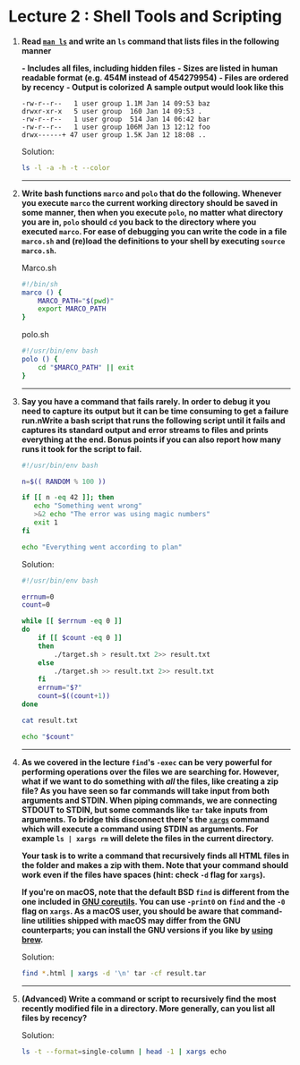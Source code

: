 # Lecture 2 : Shell Tools and Scripting
  
1. **Read [`man ls`](https://www.man7.org/linux/man-pages/man1/ls.1.html) and write an `ls` command that lists files in the following manner**
  
    **- Includes all files, including hidden files**
    **- Sizes are listed in human readable format (e.g. 454M instead of 454279954)**
    **- Files are ordered by recency**
    **- Output is colorized**
    **A sample output would look like this**
  
    ```
    -rw-r--r--   1 user group 1.1M Jan 14 09:53 baz
    drwxr-xr-x   5 user group  160 Jan 14 09:53 .
    -rw-r--r--   1 user group  514 Jan 14 06:42 bar
    -rw-r--r--   1 user group 106M Jan 13 12:12 foo
    drwx------+ 47 user group 1.5K Jan 12 18:08 ..
    ```
  
    Solution:
    ```bash
    ls -l -a -h -t --color
    ```
  
    ---
2. **Write bash functions  `marco` and `polo` that do the following. Whenever you execute `marco` the current working directory should be saved in some manner, then when you execute `polo`, no matter what directory you are in, `polo` should `cd` you back to the directory where you executed `marco`. For ease of debugging you can write the code in a file `marco.sh` and (re)load the definitions to your shell by executing `source marco.sh`.**
  
    Marco.sh
    ```bash
    #!/bin/sh
    marco () {
        MARCO_PATH="$(pwd)"
        export MARCO_PATH
    }
    ```
      
    polo.sh
    ```bash
    #!/usr/bin/env bash
    polo () {
        cd "$MARCO_PATH" || exit
    }
    ```
  
    ---
3. **Say you have a command that fails rarely. In order to debug it you need to capture its output but it can be time consuming to get a failure run.nWrite a bash script that runs the following script until it fails and captures its standard output and error streams to files and prints everything at the end. Bonus points if you can also report how many runs it took for the script to fail.**
    ```bash
    #!/usr/bin/env bash

    n=$(( RANDOM % 100 ))

    if [[ n -eq 42 ]]; then
       echo "Something went wrong"
       >&2 echo "The error was using magic numbers"
       exit 1
    fi

    echo "Everything went according to plan"
    ```
  
    Solution:
    ```bash
    #!/usr/bin/env bash
    
    errnum=0
    count=0

    while [[ $errnum -eq 0 ]]
    do
        if [[ $count -eq 0 ]]
        then 
            ./target.sh > result.txt 2>> result.txt
        else
            ./target.sh >> result.txt 2>> result.txt
        fi
        errnum="$?"
        count=$((count+1))	
    done

    cat result.txt

    echo "$count"
    ```
  
    ---
4. **As we covered in the lecture `find`'s `-exec` can be very powerful for performing operations over the files we are searching for. However, what if we want to do something with *all* the files, like creating a zip file? As you have seen so far commands will take input from both arguments and STDIN. When piping commands, we are connecting STDOUT to STDIN, but some commands like `tar` take inputs from arguments. To bridge this disconnect there's the [`xargs`](https://www.man7.org/linux/man-pages/man1/xargs.1.html) command which will execute a command using STDIN as arguments. For example `ls | xargs rm` will delete the files in the current directory.**
  
    **Your task is to write a command that recursively finds all HTML files in the folder and makes a zip with them. Note that your command should work even if the files have  spaces (hint: check `-d` flag for `xargs`).**
  
    **If you're on macOS, note that the default BSD `find` is different from the one included in [GNU coreutils](https://en.wikipedia.org/wiki/List_of_GNU_Core_Utilities_commands). You can use `-print0` on `find` and the `-0` flag on `xargs`. As a macOS user, you should be aware that command-line utilities shipped with macOS may differ from the GNU counterparts; you can install the GNU versions if you like by [using brew](https://formulae.brew.sh/formula/coreutils).**
  
    Solution:
    ```bash
    find *.html | xargs -d '\n' tar -cf result.tar
    ```
  
    ---
5. **(Advanced) Write a command or script to recursively find the most recently modified file in a directory. More generally, can you list all files by recency?**
  
    Solution:
    ```bash
    ls -t --format=single-column | head -1 | xargs echo
    ```
  
